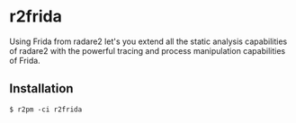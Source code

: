 # r2frida

Using Frida from radare2 let's you extend all the static analysis capabilities of radare2 with the powerful tracing and process manipulation capabilities of Frida.

## Installation

```
$ r2pm -ci r2frida
```
